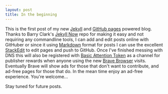 ```yaml
---
layout: post
title: In the beginning
---
```


This is the first post of my new [Jekyll](https://github.com/jekyll/jekyll) and [GitHub pages](https://pages.github.com/) powered blog. Thanks to Barry Clark's [Jekyll Now](https://github.com/barryclark/jekyll-now) repo for making it easy and not requiring any commandline tools, I can add and edit posts online with GitHuber or since it using [Markdown](https://github.com/adam-p/markdown-here/wiki/Markdown-Cheatsheet) format for posts I can use the excellent [StackEdit](https://stackedit.io/) to edit pages and push to GitHub. Once I've finished messing with DNS this will also be registered with [Basic Attention Token](https://basicattentiontoken.org/) as a channel for publisher rewards when anyone using the new [Brave Browser](https://brave.com) visits.  Eventually Brave will show ads for those that don't want to contribute, and ad-free pages for those that do.  In the mean time enjoy an ad-free experience.  You're welcome...

Stay tuned for future posts.
